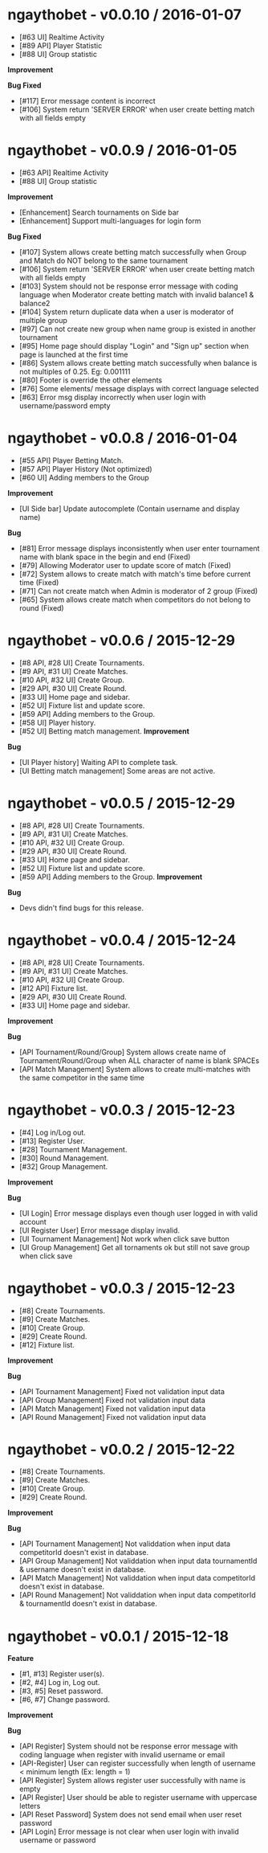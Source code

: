 ngaythobet - v0.0.10 / 2016-01-07
================================

* [#63 UI] Realtime Activity
* [#89 API] Player Statistic
* [#88 UI] Group statistic

**Improvement**

**Bug Fixed**
* [#117] Error message content is incorrect
* [#106] System return 'SERVER ERROR' when user create betting match with all fields empty


ngaythobet - v0.0.9 / 2016-01-05
================================

* [#63 API] Realtime Activity
* [#88 UI] Group statistic

**Improvement**
* [Enhancement] Search tournaments on Side bar
* [Enhancement] Support  multi-languages for login form

**Bug Fixed**
* [#107] System allows create betting match successfully when Group and Match do NOT belong to the same tournament
* [#106] System return 'SERVER ERROR' when user create betting match with all fields empty
* [#103] System should not be response error message with coding language when Moderator create betting match with invalid balance1 & balance2 
* [#104] System return duplicate data when a user is moderator of multiple group
* [#97] Can not create new group when name group is existed in another tournament
* [#95] Home page should display "Login" and "Sign up" section when page is launched at the first time
* [#86] System allows create betting match successfully when balance is not multiples of 0.25. Eg: 0.001111
* [#80] Footer is override the other elements
* [#76] Some elements/ message displays with correct language selected
* [#63] Error msg display incorrectly when user login with username/password empty


ngaythobet - v0.0.8 / 2016-01-04
================================

* [#55 API] Player Betting Match.
* [#57 API] Player History (Not optimized)
* [#60 UI] Adding members to the Group

**Improvement**
* [UI Side bar] Update autocomplete (Contain username and display name)

**Bug**
* [#81] Error message displays inconsistently when user enter tournament name with blank space in the begin and end (Fixed)
* [#79] Allowing Moderator user to update score of match (Fixed)
* [#72] System allows to create match with match's time before current time (Fixed)
* [#71] Can not create match when Admin is moderator of 2 group (Fixed)
* [#65] System allows create match when competitors do not belong to round (Fixed)


ngaythobet - v0.0.6 / 2015-12-29
================================

* [#8 API, #28 UI] Create Tournaments.
* [#9 API, #31 UI] Create Matches.
* [#10 API, #32 UI] Create Group.
* [#29 API, #30 UI] Create Round.
* [#33 UI] Home page and sidebar.
* [#52 UI] Fixture list and update score.
* [#59 API] Adding members to the Group.
* [#58 UI] Player history.
* [#52 UI] Betting match management.
**Improvement**

**Bug**
* [UI Player history] Waiting API to complete task.
* [UI Betting match management] Some areas are not active.


ngaythobet - v0.0.5 / 2015-12-29
================================

* [#8 API, #28 UI] Create Tournaments.
* [#9 API, #31 UI] Create Matches.
* [#10 API, #32 UI] Create Group.
* [#29 API, #30 UI] Create Round.
* [#33 UI] Home page and sidebar.
* [#52 UI] Fixture list and update score.
* [#59 API] Adding members to the Group.
**Improvement**

**Bug**
* Devs didn't find bugs for this release.


ngaythobet - v0.0.4 / 2015-12-24
================================

* [#8 API, #28 UI] Create Tournaments.
* [#9 API, #31 UI] Create Matches.
* [#10 API, #32 UI] Create Group.
* [#12 API] Fixture list.
* [#29 API, #30 UI] Create Round.
* [#33 UI] Home page and sidebar.


**Improvement**

**Bug**
* [API Tournament/Round/Group] System allows create name of Tournament/Round/Group when ALL character of name is blank SPACEs
* [API Match Management] System allows to create multi-matches with the same competitor in the same time


ngaythobet - v0.0.3 / 2015-12-23
================================

* [#4] Log in/Log out.
* [#13] Register User.
* [#28] Tournament Management.
* [#30] Round Management.
* [#32] Group Management.

**Improvement**


**Bug**
* [UI Login] Error message displays even though user logged in with valid account
* [UI Register User] Error message display invalid.
* [UI Tournament Management] Not work when click save button
* [UI Group Management] Get all tornaments ok but still not save group when click save



ngaythobet - v0.0.3 / 2015-12-23
================================

* [#8] Create Tournaments.
* [#9] Create Matches.
* [#10] Create Group.
* [#29] Create Round.
* [#12] Fixture list.


**Improvement**

**Bug**
* [API Tournament Management] Fixed not validation input data
* [API Group Management] Fixed not validation input data
* [API Match Management] Fixed not validation input data
* [API Round Management] Fixed not validation input data


ngaythobet - v0.0.2 / 2015-12-22
================================

* [#8] Create Tournaments.
* [#9] Create Matches.
* [#10] Create Group.
* [#29] Create Round.

**Improvement**

**Bug**
* [API Tournament Management] Not validdation when input data competitorId doesn't exist in database.
* [API Group Management] Not validdation when input data tournamentId & username doesn't exist in database.
* [API Match Management] Not validdation when input data competitorId doesn't exist in database.
* [API Round Management] Not validdation when input data competitorId & tournamentId doesn't exist in database.


ngaythobet - v0.0.1 / 2015-12-18
================================

**Feature**
* [#1, #13] Register user(s).
* [#2, #4] Log in, Log out.
* [#3, #5] Reset password.
* [#6, #7] Change password.

**Improvement**

**Bug**
* [API Register] System should not be response error message with coding language when register with invalid username or email
* [API-Register] User can register successfully when length of username < minimum length (Ex: length = 1)
* [API Register] System allows register user successfully with name is empty
* [API Register] User should be able to register username with uppercase letters
* [API Reset Password] System does not send email when user reset password
* [API Login] Error message is not clear when user login with invalid username or password
